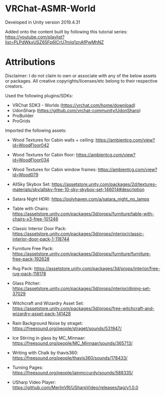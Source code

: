 # VRChat-ASMR-World

Developed in Unity version 2019.4.31

Added onto the content built by following this tutorial series: https://youtube.com/playlist?list=PLPdWkxUSZ65Fp6ICrU7mIq1znAfPwMhNZ

# Attributions
Disclaimer: I do not claim to own or associate with any of the below assets or packages. All creative copyrights/licenses/etc belong to their respective creators.

Used the following plugins/SDKs:
- VRChat SDK3 - Worlds (https://vrchat.com/home/download)
- UdonSharp (https://github.com/vrchat-community/UdonSharp)
- ProBuilder
- ProGrids

Imported the following assets:

- Wood Textures for Cabin walls + ceiling: https://ambientcg.com/view?id=WoodFloor042
- Wood Textures for Cabin floor: https://ambientcg.com/view?id=WoodFloor034
- Wood Textures for Cabin window frames: https://ambientcg.com/view?id=Wood079
- AllSky Skybox Set: https://assetstore.unity.com/packages/2d/textures-materials/sky/allsky-free-10-sky-skybox-set-146014#description
- Satara Night HDRI: https://polyhaven.com/a/satara_night_no_lamps

- Table with Chairs: https://assetstore.unity.com/packages/3d/props/furniture/table-with-chairs-x3-free-101246
- Classic Interior Door Pack: https://assetstore.unity.com/packages/3d/props/interior/classic-interior-door-pack-1-118744
- Furniture Free Pack: https://assetstore.unity.com/packages/3d/props/furniture/furniture-free-pack-192628
- Rug Pack: https://assetstore.unity.com/packages/3d/props/interior/free-rug-pack-118178
- Glass Pitcher: https://assetstore.unity.com/packages/3d/props/interior/dining-set-37029
- Witchcraft and Wizardry Asset Set: https://assetstore.unity.com/packages/3d/props/free-witchcraft-and-wizardry-asset-pack-141428

- Rain Background Noise by straget: https://freesound.org/people/straget/sounds/531947/
- Ice Stirring in glass by MC_Minnaar: https://freesound.org/people/MC_Minnaar/sounds/365713/
- Writing with Chalk by thavis360: https://freesound.org/people/thavis360/sounds/178433/
- Turning Pages: https://freesound.org/people/iainmccurdy/sounds/588335/

- USharp Video Player: https://github.com/MerlinVR/USharpVideo/releases/tag/v1.0.0
